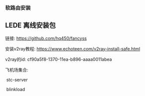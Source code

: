 ### 软路由安装

## LEDE 离线安装包

链接: https://github.com/hq450/fancyss

安装v2ray教程: https://www.echoteen.com/v2ray-install-safe.html

v2ray的id: cf90a5f8-1370-11ea-b896-aaaa0011abea

飞机场集合:

​	stc-server

​	blinkload
